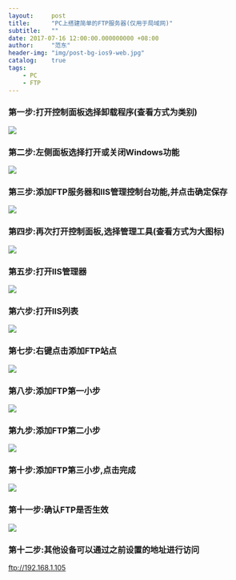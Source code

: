 ```yaml
---
layout:     post
title:      "PC上搭建简单的FTP服务器(仅用于局域网)"
subtitle:   ""
date: 2017-07-16 12:00:00.000000000 +08:00
author:     "范东"
header-img: "img/post-bg-ios9-web.jpg"
catalog:    true
tags:
    - PC
    - FTP
---
```


### 第一步:打开控制面板选择卸载程序(查看方式为类别)
![](http://img.blog.fandong.me/2017-07-16-PC-FTP-ControlPanel.png.png)
### 第二步:左侧面板选择打开或关闭Windows功能
![](http://img.blog.fandong.me/2017-07-16-PC-FTP-OpenFunction.png.png)
### 第三步:添加FTP服务器和IIS管理控制台功能,并点击确定保存
![](http://img.blog.fandong.me/2017-07-16-PC-FTP-OpenFunctionList.png.png)
### 第四步:再次打开控制面板,选择管理工具(查看方式为大图标)
![](http://img.blog.fandong.me/2017-07-16-PC-FTP-ManageTool.png.png)
### 第五步:打开IIS管理器
![](http://img.blog.fandong.me/2017-07-16-PC-FTP-IIS.png.png)
### 第六步:打开IIS列表
![](http://img.blog.fandong.me/2017-07-16-PC-FTP-IISList.png.png)
### 第七步:右键点击添加FTP站点
![](http://img.blog.fandong.me/2017-07-16-PC-FTP-AddFTP.png.png)
### 第八步:添加FTP第一小步
![](http://img.blog.fandong.me/2017-07-16-PC-FTP-AddFTPStep1.png.png)
### 第九步:添加FTP第二小步
![](http://img.blog.fandong.me/2017-07-16-PC-FTP-AddFTPStep2.png.png)
### 第十步:添加FTP第三小步,点击完成
![](http://img.blog.fandong.me/2017-07-16-PC-FTP-AddFTPStep3.png.png)
### 第十一步:确认FTP是否生效
![](http://img.blog.fandong.me/2017-07-16-PC-FTP-AddFTPConfirm.png.png)
### 第十二步:其他设备可以通过之前设置的地址进行访问
ftp://192.168.1.105


